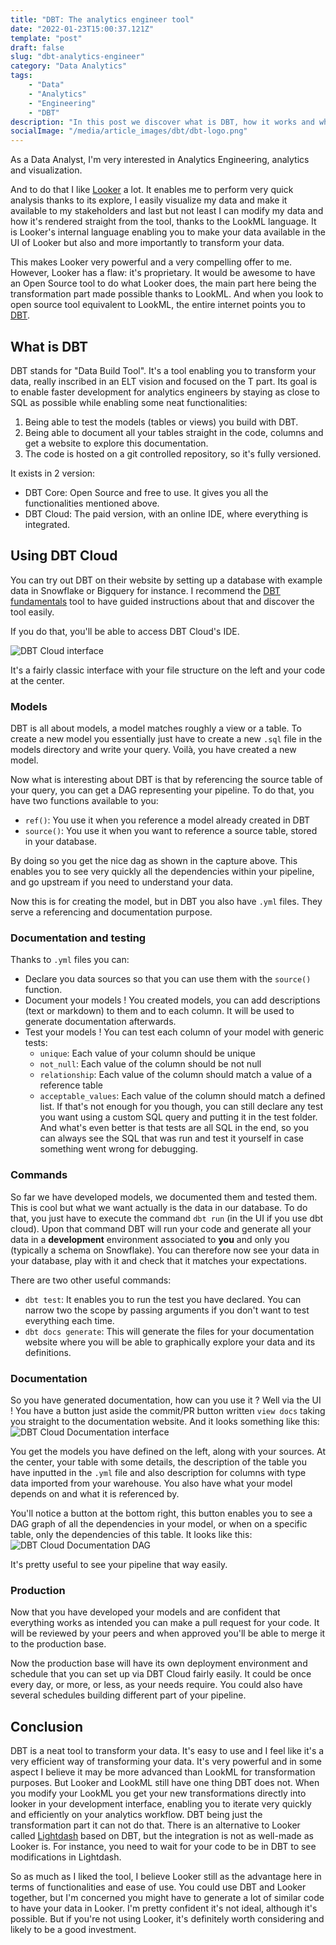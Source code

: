 ```yaml
---
title: "DBT: The analytics engineer tool"
date: "2022-01-23T15:00:37.121Z"
template: "post"
draft: false
slug: "dbt-analytics-engineer"
category: "Data Analytics"
tags:
    - "Data"
    - "Analytics"
    - "Engineering"
    - "DBT"
description: "In this post we discover what is DBT, how it works and why it's useful"
socialImage: "/media/article_images/dbt/dbt-logo.png"
---
```


As a Data Analyst, I'm very interested in Analytics Engineering, analytics and visualization.

And to do that I like [Looker](https://looker.com/) a lot. It enables me to perform very quick analysis thanks to its explore, I easily visualize my data and make it available to my stakeholders and last but not least I can modify my data and how it's rendered straight from the tool, thanks to the LookML language.
It is Looker's internal language enabling you to make your data available in the UI of Looker but also and more importantly to transform your data.

This makes Looker very powerful and a very compelling offer to me.
However, Looker has a flaw: it's proprietary. It would be awesome to have an Open Source tool to do what Looker does, the main part here being the transformation part made possible thanks to LookML.
And when you look to open source tool equivalent to LookML, the entire internet points you to [DBT](https://www.getdbt.com/).

## What is DBT

DBT stands for "Data Build Tool". It's a tool enabling you to transform your data, really inscribed in an ELT vision and focused on the T part.
Its goal is to enable faster development for analytics engineers by staying as close to SQL as possible while enabling some neat functionalities:
1. Being able to test the models (tables or views) you build with DBT.
2. Being able to document all your tables straight in the code, columns and get a website to explore this documentation.
3. The code is hosted on a git controlled repository, so it's fully versioned.

It exists in 2 version:
- DBT Core: Open Source and free to use. It gives you all the functionalities mentioned above.
- DBT Cloud: The paid version, with an online IDE, where everything is integrated.

## Using DBT Cloud

You can try out DBT on their website by setting up a database with example data in Snowflake or Bigquery for instance. I recommend the [DBT fundamentals](https://courses.getdbt.com/courses/fundamentals) tool to have guided instructions about that and discover the tool easily.

If you do that, you'll be able to access DBT Cloud's IDE.

![DBT Cloud interface](/media/article_images/dbt/dbt_ui.png)

It's a fairly classic interface with your file structure on the left and your code at the center.

### Models

DBT is all about models, a model matches roughly a view or a table. To create a new model you essentially just have to create a new `.sql` file in the models directory and write your query.
Voilà, you have created a new model.

Now what is interesting about DBT is that by referencing the source table of your query, you can get a DAG representing your pipeline.
To do that, you have two functions available to you:
- `ref()`: You use it when you reference a model already created in DBT
- `source()`: You use it when you want to reference a source table, stored in your database.

By doing so you get the nice dag as shown in the capture above.
This enables you to see very quickly all the dependencies within your pipeline, and go upstream if you need to understand your data.

Now this is for creating the model, but in DBT you also have `.yml` files. They serve a referencing and documentation purpose.

### Documentation and testing
Thanks to `.yml` files you can:
- Declare you data sources so that you can use them with the `source()` function.
- Document your models ! You created models, you can add descriptions (text or markdown) to them and to each column. It will be used to generate documentation afterwards.
- Test your models ! You can test each column of your model with generic tests:
  - `unique`: Each value of your column should be unique
  - `not_null`: Each value of the column should be not null
  - `relationship`: Each value of the column should match a value of a reference table
  - `acceptable_values`: Each value of the column should match a defined list.
  If that's not enough for you though, you can still declare any test you want using a custom SQL query and putting it in the test folder.
  And what's even better is that tests are all SQL in the end, so you can always see the SQL that was run and test it yourself in case something went wrong for debugging.

### Commands

So far we have developed models, we documented them and tested them. This is cool but what we want actually is the data in our database.
To do that, you just have to execute the command `dbt run` (in the UI if you use dbt cloud).
Upon that command DBT will run your code and generate all your data in a **development** environment associated to **you** and only you (typically a schema on Snowflake).
You can therefore now see your data in your database, play with it and check that it matches your expectations.

There are two other useful commands:
- `dbt test`: It enables you to run the test you have declared. You can narrow two the scope by passing arguments if you don't want to test everything each time.
- `dbt docs generate`: This will generate the files for your documentation website where you will be able to graphically explore your data and its definitions.


### Documentation

So you have generated documentation, how can you use it ? 
Well via the UI ! You have a button just aside the commit/PR button written `view docs` taking you straight to the documentation website.
And it looks something like this:
![DBT Cloud Documentation interface](/media/article_images/dbt/dbt_docs_ui.png)

You get the models you have defined on the left, along with your sources.
At the center, your table with some details, the description of the table you have inputted in the `.yml` file and also description for columns with type data imported from your warehouse.
You also have what your model depends on and what it is referenced by.

You'll notice a button at the bottom right, this button enables you to see a DAG graph of all the dependencies in your model, or when on a specific table, only the dependencies of this table.
It looks like this:
![DBT Cloud Documentation DAG](/media/article_images/dbt/dbt_lineage_graph.png)


It's pretty useful to see your pipeline that way easily.

### Production

Now that you have developed your models and are confident that everything works as intended you can make a pull request for your code.
It will be reviewed by your peers and when approved you'll be able to merge it to the production base.

Now the production base will have its own deployment environment and schedule that you can set up via DBT Cloud fairly easily.
It could be once every day, or more, or less, as your needs require.
You could also have several schedules building different part of your pipeline.

## Conclusion

DBT is a neat tool to transform your data. It's easy to use and I feel like it's a very efficient way of transforming your data.
It's very powerful and in some aspect I believe it may be more advanced than LookML for transformation purposes.
But Looker and LookML still have one thing DBT does not. 
When you modify your LookML you get your new transformations directly into looker in your development interface, enabling you to iterate very quickly and efficiently on your analytics workflow.
DBT being just the transformation part it can not do that. There is an alternative to Looker called [Lightdash](https://www.lightdash.com/) based on DBT, but the integration is not as well-made as Looker is. For instance, you need to wait for your code to be in DBT to see modifications in Lightdash.

So as much as I liked the tool, I believe Looker still as the advantage here in terms of functionalities and ease of use. You could use DBT and Looker together, but I'm concerned you might have to generate a lot of similar code to have your data in Looker. I'm pretty confident it's not ideal, although it's possible.
But if you're not using Looker, it's definitely worth considering and likely to be a good investment.
